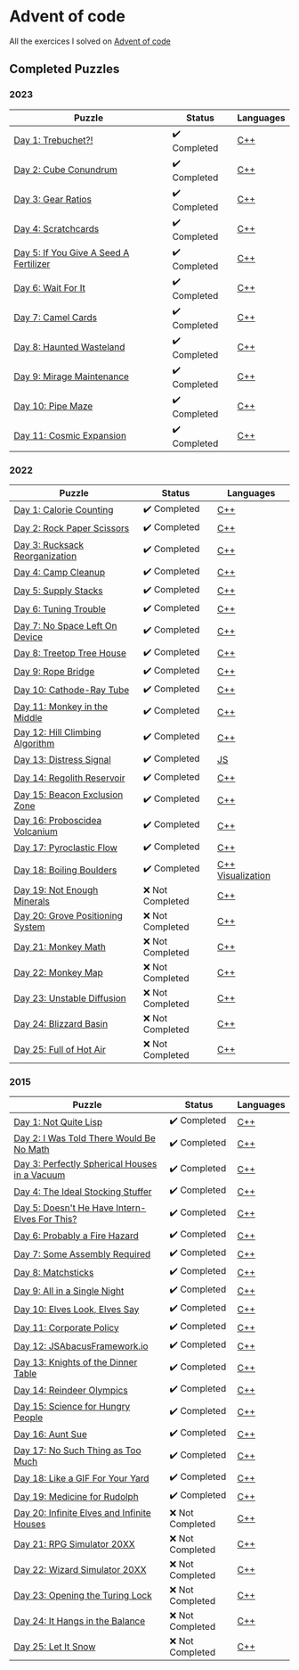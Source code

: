 # Advent of code

All the exercices I solved on [Advent of code](https://adventofcode.com/)

## Completed Puzzles

### 2023

| Puzzle                                                                        | Status                       | Languages                                                                             |
| ----------------------------------------------------------------------------- | ---------------------------- | ------------------------------------------------------------------------------------- |
| [Day 1: Trebuchet?!](https://adventofcode.com/2023/day/1)                     | :heavy_check_mark: Completed | [C++](https://github.com/SlicedPotatoes/Advent_of_code/blob/main/2023/Day01/main.cpp) |
| [Day 2: Cube Conundrum](https://adventofcode.com/2023/day/2)                  | :heavy_check_mark: Completed | [C++](https://github.com/SlicedPotatoes/Advent_of_code/blob/main/2023/Day02/main.cpp) |
| [Day 3: Gear Ratios](https://adventofcode.com/2023/day/3)                     | :heavy_check_mark: Completed | [C++](https://github.com/SlicedPotatoes/Advent_of_code/blob/main/2023/Day03/main.cpp) |
| [Day 4: Scratchcards](https://adventofcode.com/2023/day/4)                    | :heavy_check_mark: Completed | [C++](https://github.com/SlicedPotatoes/Advent_of_code/blob/main/2023/Day04/main.cpp) |
| [Day 5: If You Give A Seed A Fertilizer](https://adventofcode.com/2023/day/5) | :heavy_check_mark: Completed | [C++](https://github.com/SlicedPotatoes/Advent_of_code/blob/main/2023/Day05/main.cpp) |
| [Day 6: Wait For It](https://adventofcode.com/2023/day/6)                     | :heavy_check_mark: Completed | [C++](https://github.com/SlicedPotatoes/Advent_of_code/blob/main/2023/Day06/main.cpp) |
| [Day 7: Camel Cards](https://adventofcode.com/2023/day/7)                     | :heavy_check_mark: Completed | [C++](https://github.com/SlicedPotatoes/Advent_of_code/blob/main/2023/Day07/main.cpp) |
| [Day 8: Haunted Wasteland](https://adventofcode.com/2023/day/8)               | :heavy_check_mark: Completed | [C++](https://github.com/SlicedPotatoes/Advent_of_code/blob/main/2023/Day08/main.cpp) |
| [Day 9: Mirage Maintenance](https://adventofcode.com/2023/day/9)              | :heavy_check_mark: Completed | [C++](https://github.com/SlicedPotatoes/Advent_of_code/blob/main/2023/Day09/main.cpp) |
| [Day 10: Pipe Maze](https://adventofcode.com/2023/day/10)                     | :heavy_check_mark: Completed | [C++](https://github.com/SlicedPotatoes/Advent_of_code/blob/main/2023/Day10/main.cpp) |
| [Day 11: Cosmic Expansion](https://adventofcode.com/2023/day/11)              | :heavy_check_mark: Completed | [C++](https://github.com/SlicedPotatoes/Advent_of_code/blob/main/2023/Day11/main.cpp) |

### 2022

| Puzzle                                                                   | Status                       | Languages                                                                                                                                                                        |
| ------------------------------------------------------------------------ | ---------------------------- | -------------------------------------------------------------------------------------------------------------------------------------------------------------------------------- |
| [Day 1: Calorie Counting](https://adventofcode.com/2022/day/1)           | :heavy_check_mark: Completed | [C++](https://github.com/SlicedPotatoes/Advent_of_code/blob/main/2022/Day01/main.cpp)                                                                                            |
| [Day 2: Rock Paper Scissors](https://adventofcode.com/2022/day/2)        | :heavy_check_mark: Completed | [C++](https://github.com/SlicedPotatoes/Advent_of_code/blob/main/2022/Day02/main.cpp)                                                                                            |
| [Day 3: Rucksack Reorganization](https://adventofcode.com/2022/day/3)    | :heavy_check_mark: Completed | [C++](https://github.com/SlicedPotatoes/Advent_of_code/blob/main/2022/Day03/main.cpp)                                                                                            |
| [Day 4: Camp Cleanup](https://adventofcode.com/2022/day/4)               | :heavy_check_mark: Completed | [C++](https://github.com/SlicedPotatoes/Advent_of_code/blob/main/2022/Day04/main.cpp)                                                                                            |
| [Day 5: Supply Stacks](https://adventofcode.com/2022/day/5)              | :heavy_check_mark: Completed | [C++](https://github.com/SlicedPotatoes/Advent_of_code/blob/main/2022/Day05/main.cpp)                                                                                            |
| [Day 6: Tuning Trouble](https://adventofcode.com/2022/day/6)             | :heavy_check_mark: Completed | [C++](https://github.com/SlicedPotatoes/Advent_of_code/blob/main/2022/Day06/main.cpp)                                                                                            |
| [Day 7: No Space Left On Device](https://adventofcode.com/2022/day/7)    | :heavy_check_mark: Completed | [C++](https://github.com/SlicedPotatoes/Advent_of_code/blob/main/2022/Day07/main.cpp)                                                                                            |
| [Day 8: Treetop Tree House](https://adventofcode.com/2022/day/8)         | :heavy_check_mark: Completed | [C++](https://github.com/SlicedPotatoes/Advent_of_code/blob/main/2022/Day08/main.cpp)                                                                                            |
| [Day 9: Rope Bridge](https://adventofcode.com/2022/day/9)                | :heavy_check_mark: Completed | [C++](https://github.com/SlicedPotatoes/Advent_of_code/blob/main/2022/Day09/main.cpp)                                                                                            |
| [Day 10: Cathode-Ray Tube](https://adventofcode.com/2022/day/10)         | :heavy_check_mark: Completed | [C++](https://github.com/SlicedPotatoes/Advent_of_code/blob/main/2022/Day10/main.cpp)                                                                                            |
| [Day 11: Monkey in the Middle](https://adventofcode.com/2022/day/11)     | :heavy_check_mark: Completed | [C++](https://github.com/SlicedPotatoes/Advent_of_code/blob/main/2022/Day11/main.cpp)                                                                                            |
| [Day 12: Hill Climbing Algorithm](https://adventofcode.com/2022/day/12)  | :heavy_check_mark: Completed | [C++](https://github.com/SlicedPotatoes/Advent_of_code/blob/main/2022/Day12/main.cpp)                                                                                            |
| [Day 13: Distress Signal](https://adventofcode.com/2022/day/13)          | :heavy_check_mark: Completed | [JS](https://github.com/SlicedPotatoes/Advent_of_code/blob/main/2022/Day13/main.js)                                                                                              |
| [Day 14: Regolith Reservoir](https://adventofcode.com/2022/day/14)       | :heavy_check_mark: Completed | [C++](https://github.com/SlicedPotatoes/Advent_of_code/blob/main/2022/Day14/main.cpp)                                                                                            |
| [Day 15: Beacon Exclusion Zone](https://adventofcode.com/2022/day/15)    | :heavy_check_mark: Completed | [C++](https://github.com/SlicedPotatoes/Advent_of_code/blob/main/2022/Day15/main.cpp)                                                                                            |
| [Day 16: Proboscidea Volcanium](https://adventofcode.com/2022/day/16)    | :heavy_check_mark: Completed | [C++](https://github.com/SlicedPotatoes/Advent_of_code/blob/main/2022/Day16/main.cpp)                                                                                            |
| [Day 17: Pyroclastic Flow](https://adventofcode.com/2022/day/17)         | :heavy_check_mark: Completed | [C++](https://github.com/SlicedPotatoes/Advent_of_code/blob/main/2022/Day17/main.cpp)                                                                                            |
| [Day 18: Boiling Boulders](https://adventofcode.com/2022/day/18)         | :heavy_check_mark: Completed | [C++](https://github.com/SlicedPotatoes/Advent_of_code/blob/main/2022/Day18/main.cpp) [Visualization](https://github.com/SlicedPotatoes/Advent-of-Code-2022-Day18-Visualization) |
| [Day 19: Not Enough Minerals](https://adventofcode.com/2022/day/19)      | :x: Not Completed            | [C++]()                                                                                                                                                                          |
| [Day 20: Grove Positioning System](https://adventofcode.com/2022/day/20) | :x: Not Completed            | [C++]()                                                                                                                                                                          |
| [Day 21: Monkey Math](https://adventofcode.com/2022/day/21)              | :x: Not Completed            | [C++]()                                                                                                                                                                          |
| [Day 22: Monkey Map](https://adventofcode.com/2022/day/22)               | :x: Not Completed            | [C++]()                                                                                                                                                                          |
| [Day 23: Unstable Diffusion](https://adventofcode.com/2022/day/23)       | :x: Not Completed            | [C++]()                                                                                                                                                                          |
| [Day 24: Blizzard Basin](https://adventofcode.com/2022/day/24)           | :x: Not Completed            | [C++]()                                                                                                                                                                          |
| [Day 25: Full of Hot Air](https://adventofcode.com/2022/day/25)          | :x: Not Completed            | [C++]()                                                                                                                                                                          |

### 2015

| Puzzle                                                                               | Status                       | Languages                                                                             |
| ------------------------------------------------------------------------------------ | ---------------------------- | ------------------------------------------------------------------------------------- |
| [Day 1: Not Quite Lisp](https://adventofcode.com/2015/day/1)                         | :heavy_check_mark: Completed | [C++](https://github.com/SlicedPotatoes/Advent_of_code/blob/main/2015/Day01/main.cpp) |
| [Day 2: I Was Told There Would Be No Math](https://adventofcode.com/2015/day/2)      | :heavy_check_mark: Completed | [C++](https://github.com/SlicedPotatoes/Advent_of_code/blob/main/2015/Day02/main.cpp) |
| [Day 3: Perfectly Spherical Houses in a Vacuum](https://adventofcode.com/2015/day/3) | :heavy_check_mark: Completed | [C++](https://github.com/SlicedPotatoes/Advent_of_code/blob/main/2015/Day03/main.cpp) |
| [Day 4: The Ideal Stocking Stuffer](https://adventofcode.com/2015/day/4)             | :heavy_check_mark: Completed | [C++](https://github.com/SlicedPotatoes/Advent_of_code/blob/main/2015/Day04/main.cpp) |
| [Day 5: Doesn't He Have Intern-Elves For This?](https://adventofcode.com/2015/day/5) | :heavy_check_mark: Completed | [C++](https://github.com/SlicedPotatoes/Advent_of_code/blob/main/2015/Day05/main.cpp) |
| [Day 6: Probably a Fire Hazard](https://adventofcode.com/2015/day/6)                 | :heavy_check_mark: Completed | [C++](https://github.com/SlicedPotatoes/Advent_of_code/blob/main/2015/Day06/main.cpp) |
| [Day 7: Some Assembly Required](https://adventofcode.com/2015/day/7)                 | :heavy_check_mark: Completed | [C++](https://github.com/SlicedPotatoes/Advent_of_code/blob/main/2015/Day07/main.cpp) |
| [Day 8: Matchsticks](https://adventofcode.com/2015/day/8)                            | :heavy_check_mark: Completed | [C++](https://github.com/SlicedPotatoes/Advent_of_code/blob/main/2015/Day08/main.cpp) |
| [Day 9: All in a Single Night](https://adventofcode.com/2015/day/9)                  | :heavy_check_mark: Completed | [C++](https://github.com/SlicedPotatoes/Advent_of_code/blob/main/2015/Day09/main.cpp) |
| [Day 10: Elves Look, Elves Say](https://adventofcode.com/2015/day/10)                | :heavy_check_mark: Completed | [C++](https://github.com/SlicedPotatoes/Advent_of_code/blob/main/2015/Day10/main.cpp) |
| [Day 11: Corporate Policy](https://adventofcode.com/2015/day/11)                     | :heavy_check_mark: Completed | [C++](https://github.com/SlicedPotatoes/Advent_of_code/blob/main/2015/Day11/main.cpp) |
| [Day 12: JSAbacusFramework.io](https://adventofcode.com/2015/day/12)                 | :heavy_check_mark: Completed | [C++](https://github.com/SlicedPotatoes/Advent_of_code/blob/main/2015/Day12/main.cpp) |
| [Day 13: Knights of the Dinner Table](https://adventofcode.com/2015/day/13)          | :heavy_check_mark: Completed | [C++](https://github.com/SlicedPotatoes/Advent_of_code/blob/main/2015/Day13/main.cpp) |
| [Day 14: Reindeer Olympics](https://adventofcode.com/2015/day/14)                    | :heavy_check_mark: Completed | [C++](https://github.com/SlicedPotatoes/Advent_of_code/blob/main/2015/Day14/main.cpp) |
| [Day 15: Science for Hungry People](https://adventofcode.com/2015/day/15)            | :heavy_check_mark: Completed | [C++](https://github.com/SlicedPotatoes/Advent_of_code/blob/main/2015/Day15/main.cpp) |
| [Day 16: Aunt Sue](https://adventofcode.com/2015/day/16)                             | :heavy_check_mark: Completed | [C++](https://github.com/SlicedPotatoes/Advent_of_code/blob/main/2015/Day16/main.cpp) |
| [Day 17: No Such Thing as Too Much](https://adventofcode.com/2015/day/17)            | :heavy_check_mark: Completed | [C++](https://github.com/SlicedPotatoes/Advent_of_code/blob/main/2015/Day17/main.cpp) |
| [Day 18: Like a GIF For Your Yard](https://adventofcode.com/2015/day/18)             | :heavy_check_mark: Completed | [C++](https://github.com/SlicedPotatoes/Advent_of_code/blob/main/2015/Day18/main.cpp) |
| [Day 19: Medicine for Rudolph](https://adventofcode.com/2015/day/19)                 | :heavy_check_mark: Completed | [C++](https://github.com/SlicedPotatoes/Advent_of_code/blob/main/2015/Day19/main.cpp) |
| [Day 20: Infinite Elves and Infinite Houses](https://adventofcode.com/2015/day/20)   | :x: Not Completed            | [C++]()                                                                               |
| [Day 21: RPG Simulator 20XX](https://adventofcode.com/2015/day/21)                   | :x: Not Completed            | [C++]()                                                                               |
| [Day 22: Wizard Simulator 20XX](https://adventofcode.com/2015/day/22)                | :x: Not Completed            | [C++]()                                                                               |
| [Day 23: Opening the Turing Lock](https://adventofcode.com/2015/day/23)              | :x: Not Completed            | [C++]()                                                                               |
| [Day 24: It Hangs in the Balance](https://adventofcode.com/2015/day/24)              | :x: Not Completed            | [C++]()                                                                               |
| [Day 25: Let It Snow](https://adventofcode.com/2015/day/25)                          | :x: Not Completed            | [C++]()                                                                               |
